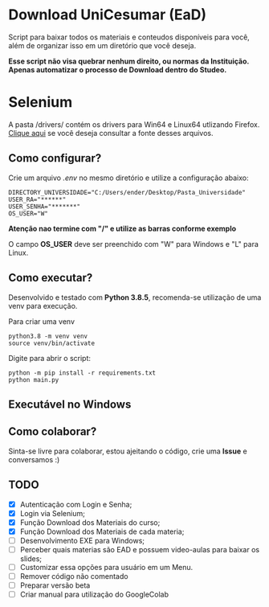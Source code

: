# Download UniCesumar (EaD)
Script para baixar todos os materiais e conteudos disponíveis para você, além de organizar isso em um diretório que você deseja.


**Esse script não visa quebrar nenhum direito, ou normas da Instituição.
Apenas automatizar o processo de Download dentro do Studeo.**

# Selenium

A pasta /drivers/ contém os drivers para Win64 e Linux64 utlizando Firefox. [Clique aqui](https://github.com/mozilla/geckodriver/releases) se você deseja consultar a fonte desses arquivos.

## Como configurar?

Crie um arquivo *.env* no mesmo diretório e utilize a configuração abaixo:

```.env
DIRECTORY_UNIVERSIDADE="C:/Users/ender/Desktop/Pasta_Universidade"
USER_RA="******"
USER_SENHA="*******"
OS_USER="W"
```
**Atenção nao termine com "/" e utilize as barras conforme exemplo**

O campo **OS_USER** deve ser preenchido com "W" para Windows e "L" para Linux.
## Como executar?
Desenvolvido e testado com **Python 3.8.5**, recomenda-se utilização de uma venv para execução.
 
Para criar uma venv

```.shell script
python3.8 -m venv venv
source venv/bin/activate
```

Digite para abrir o script:

```.shell script
python -m pip install -r requirements.txt
python main.py
```

## Executável no Windows


## Como colaborar?

Sinta-se livre para colaborar, estou ajeitando o código, crie uma **Issue** e conversamos :)

## TODO

- [X] Autenticação com Login e Senha;
- [X] Login via Selenium;
- [X] Função Download dos Materiais do curso;
- [X] Função Download dos Materiais de cada materia;
- [ ] Desenvolvimento EXE para Windows;
- [ ] Perceber quais materias são EAD e possuem video-aulas para baixar os slides;
- [ ] Customizar essa opções para usuário em um Menu.
- [ ] Remover código não comentado
- [ ] Preparar versão beta
- [ ] Criar manual para utilização do GoogleColab
